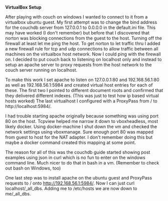 **VirtualBox Setup**

After playing with couch on windows I wanted to connect to it from a virtualbox ubuntu guest. My first attempt was to change
the bind address for the couchdb server from 127.0.0.1 to 0.0.0.0 in the default.ini file. This may have worked (I don't remember)
but before that I discovered that norton was blocking connections from the guest to the host. Turning off the firewall at
least let me ping the host. To get norton to let traffic thru I added a new firewall rule for tcp and udp connections to allow traffic
between all machines on the virtualbox host network. Now I could ping with the firewall on. I decided to put couch back to listening
on localhost only and instead to setup an apache server to proxy requests from the host network to the couch server running on localhost.

To make this work I set apache to listen on 127.0.0.1:80 and 192.168.56.1:80 as well as 192.168.56.1:5984 and created virtual host
entries for each of these. The first two I pointed to different document roots and confirmed that they delivered different indexes. (This was just to test how ip based virtual hosts worked)
The last virtualhost I configured with a ProxyPass from / to http://localhost:5984/.

I had trouble starting apache originally because something was using port 80 on the host. Tcpview helped me narrow it down to
vboxheadless, most likely docker. Using docker-machine I shut down the vm and checked the network settings using vboxmanage. Sure
enough port 80 was mapped from guest to host for the NAT adapter. I don't remember doing this but maybe a docker command created
this mapping at some point.

The reason for all of this was the couchdb guide started showing post examples using json in curl which is no fun to enter on the windows
command line. Much nicer to do that in bash in a vm. (Remember to check out bash on Windows, too)

One last step was to install apache on the ubuntu guest and ProxyPass requests to / onto http://192.168.56.1:5984/. Now I can just
curl localhost/_all_dbs. Adding me to /etc/hosts we are now down to me/_all_dbs.

